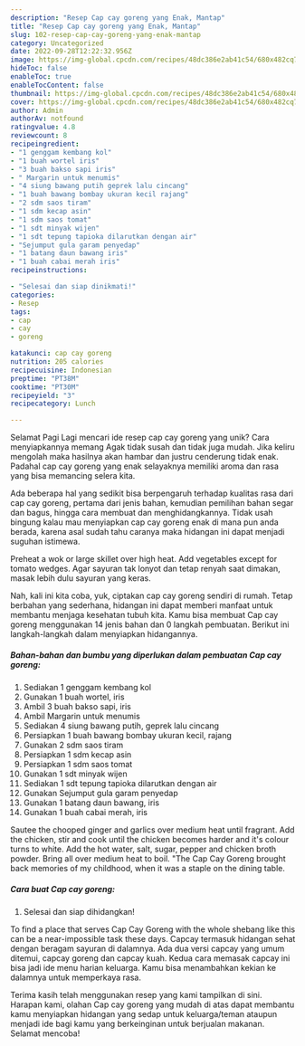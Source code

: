 ```yaml
---
description: "Resep Cap cay goreng yang Enak, Mantap"
title: "Resep Cap cay goreng yang Enak, Mantap"
slug: 102-resep-cap-cay-goreng-yang-enak-mantap
category: Uncategorized
date: 2022-09-28T12:22:32.956Z
image: https://img-global.cpcdn.com/recipes/48dc386e2ab41c54/680x482cq70/cap-cay-goreng-foto-resep-utama.jpg
hideToc: false
enableToc: true
enableTocContent: false
thumbnail: https://img-global.cpcdn.com/recipes/48dc386e2ab41c54/680x482cq70/cap-cay-goreng-foto-resep-utama.jpg
cover: https://img-global.cpcdn.com/recipes/48dc386e2ab41c54/680x482cq70/cap-cay-goreng-foto-resep-utama.jpg
author: Admin
authorAv: notfound
ratingvalue: 4.8
reviewcount: 8
recipeingredient:
- "1 genggam kembang kol"
- "1 buah wortel iris"
- "3 buah bakso sapi iris"
- " Margarin untuk menumis"
- "4 siung bawang putih geprek lalu cincang"
- "1 buah bawang bombay ukuran kecil rajang"
- "2 sdm saos tiram"
- "1 sdm kecap asin"
- "1 sdm saos tomat"
- "1 sdt minyak wijen"
- "1 sdt tepung tapioka dilarutkan dengan air"
- "Sejumput gula garam penyedap"
- "1 batang daun bawang iris"
- "1 buah cabai merah iris"
recipeinstructions:

- "Selesai dan siap dinikmati!"
categories:
- Resep
tags:
- cap
- cay
- goreng

katakunci: cap cay goreng 
nutrition: 205 calories
recipecuisine: Indonesian
preptime: "PT38M"
cooktime: "PT30M"
recipeyield: "3"
recipecategory: Lunch

---
```



Selamat Pagi Lagi mencari ide resep cap cay goreng yang unik? Cara menyiapkannya memang Agak tidak susah dan tidak juga mudah. Jika keliru mengolah maka hasilnya akan hambar dan justru cenderung tidak enak. Padahal cap cay goreng yang enak selayaknya memiliki aroma dan rasa yang bisa memancing selera kita.


Ada beberapa hal yang sedikit bisa berpengaruh terhadap kualitas rasa dari cap cay goreng, pertama dari jenis bahan, kemudian pemilihan bahan segar dan bagus, hingga cara membuat dan menghidangkannya. Tidak usah bingung kalau mau menyiapkan cap cay goreng enak di mana pun anda berada, karena asal sudah tahu caranya maka hidangan ini dapat menjadi suguhan istimewa.

Preheat a wok or large skillet over high heat. Add vegetables except for tomato wedges. Agar sayuran tak lonyot dan tetap renyah saat dimakan, masak lebih dulu sayuran yang keras.


Nah, kali ini kita coba, yuk, ciptakan cap cay goreng sendiri di rumah. Tetap berbahan yang sederhana, hidangan ini dapat memberi manfaat untuk membantu menjaga kesehatan tubuh kita. Kamu bisa membuat Cap cay goreng menggunakan 14 jenis bahan dan 0 langkah pembuatan. Berikut ini langkah-langkah dalam menyiapkan hidangannya.

<!--inarticleads1-->

##### Bahan-bahan dan bumbu yang diperlukan dalam pembuatan Cap cay goreng:

1. Sediakan 1 genggam kembang kol
1. Gunakan 1 buah wortel, iris
1. Ambil 3 buah bakso sapi, iris
1. Ambil  Margarin untuk menumis
1. Sediakan 4 siung bawang putih, geprek lalu cincang
1. Persiapkan 1 buah bawang bombay ukuran kecil, rajang
1. Gunakan 2 sdm saos tiram
1. Persiapkan 1 sdm kecap asin
1. Persiapkan 1 sdm saos tomat
1. Gunakan 1 sdt minyak wijen
1. Sediakan 1 sdt tepung tapioka dilarutkan dengan air
1. Gunakan Sejumput gula garam penyedap
1. Gunakan 1 batang daun bawang, iris
1. Gunakan 1 buah cabai merah, iris


Sautee the chooped ginger and garlics over medium heat until fragrant. Add the chicken, stir and cook until the chicken becomes harder and it&#39;s colour turns to white. Add the hot water, salt, sugar, pepper and chicken broth powder. Bring all over medium heat to boil. &#34;The Cap Cay Goreng brought back memories of my childhood, when it was a staple on the dining table. 

<!--inarticleads2-->

##### Cara buat Cap cay goreng:


1. Selesai dan siap dihidangkan!

To find a place that serves Cap Cay Goreng with the whole shebang like this can be a near-impossible task these days. Capcay termasuk hidangan sehat dengan beragam sayuran di dalamnya. Ada dua versi capcay yang umum ditemui, capcay goreng dan capcay kuah. Kedua cara memasak capcay ini bisa jadi ide menu harian keluarga. Kamu bisa menambahkan kekian ke dalamnya untuk memperkaya rasa. 

Terima kasih telah menggunakan resep yang kami tampilkan di sini. Harapan kami, olahan Cap cay goreng yang mudah di atas dapat membantu kamu menyiapkan hidangan yang sedap untuk keluarga/teman ataupun menjadi ide bagi kamu yang berkeinginan untuk berjualan makanan. Selamat mencoba!
